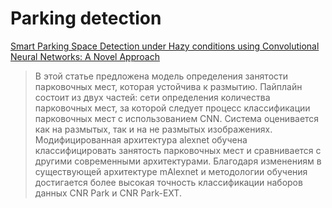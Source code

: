 # Parking detection

[Smart Parking Space Detection under Hazy conditions using Convolutional Neural Networks: A Novel Approach](https://arxiv.org/pdf/2201.05858)

> В этой статье предложена модель определения занятости парковочных мест, которая устойчива к размытию. Пайплайн состоит из двух частей: сети определения количества парковочных мест, за которой следует процесс классификации парковочных мест с использованием CNN. Система оценивается как на размытых, так и на не размытых изображениях. Модифицированная архитектура alexnet обучена классифицировать
занятость парковочных мест и сравнивается с другими современными архитектурами. Благодаря изменениям в существующей архитектуре mAlexnet и методологии обучения достигается более высокая точность классификации наборов данных CNR Park и CNR Park-EXT.
